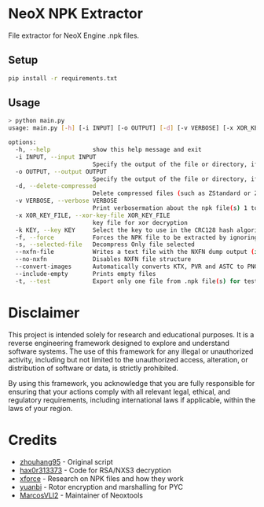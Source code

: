 # NeoX NPK Extractor

File extractor for NeoX Engine .npk files.

## Setup
```bash
pip install -r requirements.txt
```

## Usage

```bash
> python main.py
usage: main.py [-h] [-i INPUT] [-o OUTPUT] [-d] [-v VERBOSE] [-x XOR_KEY_FILE] [-k KEY] [-f] [-s] [--nxfn-file] [--no-nxfn] [--convert-images] [--include-empty] [-t]

options:
  -h, --help            show this help message and exit
  -i INPUT, --input INPUT
                        Specify the output of the file or directory, if not specified will do all the files in the current directory
  -o OUTPUT, --output OUTPUT
                        Specify the output of the file or directory, if not specified will do all the files in the current directory
  -d, --delete-compressed
                        Delete compressed files (such as ZStandard or ZIP files) after decompression
  -v VERBOSE, --verbose VERBOSE
                        Print verbosermation about the npk file(s) 1 to 5 for least to most verbose
  -x XOR_KEY_FILE, --xor-key-file XOR_KEY_FILE
                        key file for xor decryption
  -k KEY, --key KEY     Select the key to use in the CRC128 hash algorithm (check the keys.txt for verbosermation)
  -f, --force           Forces the NPK file to be extracted by ignoring the header
  -s, --selected-file   Decompress Only file selected
  --nxfn-file           Writes a text file with the NXFN dump output (if applicable)
  --no-nxfn             Disables NXFN file structure
  --convert-images      Automatically converts KTX, PVR and ASTC to PNG files (WARNING, SUPER SLOW)
  --include-empty       Prints empty files
  -t, --test            Export only one file from .npk file(s) for test
```

# Disclaimer
This project is intended solely for research and educational purposes. It is a reverse engineering framework designed to explore and understand software systems. The use of this framework for any illegal or unauthorized activity, including but not limited to the unauthorized access, alteration, or distribution of software or data, is strictly prohibited.

By using this framework, you acknowledge that you are fully responsible for ensuring that your actions comply with all relevant legal, ethical, and regulatory requirements, including international laws if applicable, within the laws of your region.


# Credits
* [zhouhang95](https://github.com/zhouhang95/neox_tools) - Original script
* [hax0r313373](https://github.com/hax0r31337/denpk2) - Code for RSA/NXS3 decryption
* [xforce](https://github.com/xforce/neox-tools) - Research on NPK files and how they work
* [yuanbi](https://github.com/yuanbi/NeteaseUnpackTools) - Rotor encryption and marshalling for PYC
* [MarcosVLl2](https://github.com/MarcosVLl2/neox_tools) - Maintainer of Neoxtools

